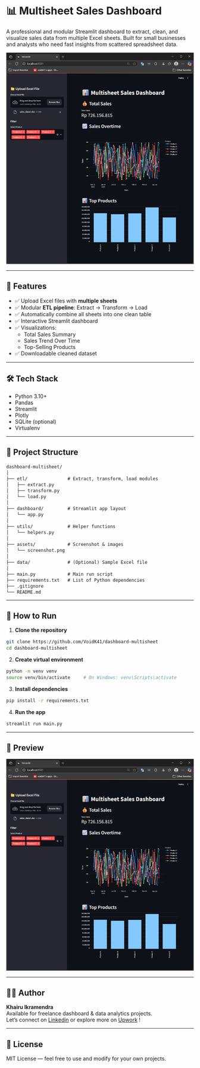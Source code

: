 
# 📊 Multisheet Sales Dashboard

A professional and modular Streamlit dashboard to extract, clean, and visualize sales data from multiple Excel sheets. Built for small businesses and analysts who need fast insights from scattered spreadsheet data.

![Dashboard Screenshot](assets/ss.png)

---

## 🚀 Features

- ✅ Upload Excel files with **multiple sheets**
- ✅ Modular **ETL pipeline**: Extract → Transform → Load
- ✅ Automatically combine all sheets into one clean table
- ✅ Interactive Streamlit dashboard
- ✅ Visualizations:
  - Total Sales Summary
  - Sales Trend Over Time
  - Top-Selling Products
- ✅ Downloadable cleaned dataset

---

## 🛠️ Tech Stack

- Python 3.10+
- Pandas
- Streamlit
- Plotly
- SQLite (optional)
- Virtualenv

---

## 📁 Project Structure

```
dashboard-multisheet/
│
├── etl/               # Extract, transform, load modules
│   ├── extract.py
│   ├── transform.py
│   └── load.py
│
├── dashboard/         # Streamlit app layout
│   └── app.py
│
├── utils/             # Helper functions
│   └── helpers.py
│
├── assets/            # Screenshot & images
│   └── screenshot.png
│
├── data/              # (Optional) Sample Excel file
│
├── main.py            # Main run script
├── requirements.txt   # List of Python dependencies
├── .gitignore
└── README.md
```

---

## 🧪 How to Run

1. **Clone the repository**
```bash
git clone https://github.com/VoidK41/dashboard-multisheet
cd dashboard-multisheet
```

2. **Create virtual environment**
```bash
python -m venv venv
source venv/bin/activate     # On Windows: venv\Scripts\activate
```

3. **Install dependencies**
```bash
pip install -r requirements.txt
```

4. **Run the app**
```bash
streamlit run main.py
```

---

## 📸 Preview

![Dashboard Screenshot](assets/ss.png)

---

## 👨‍💻 Author

**Khairu Ikramendra**  
Available for freelance dashboard & data analytics projects.  
Let’s connect on [Linkedin](https://www.linkedin.com/in/khairuikramendra/) or explore more on [Upwork](https://www.upwork.com/freelancers/~017002e8546494c6e9?mp_source=share) !

---

## 📄 License

MIT License — feel free to use and modify for your own projects.
